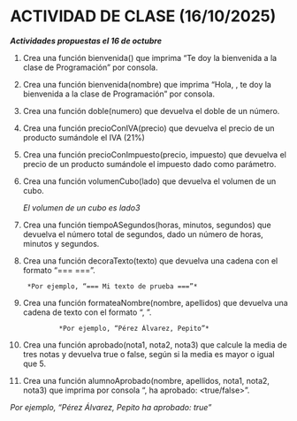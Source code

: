 # ACTIVIDAD DE CLASE (16/10/2025)

***Actividades propuestas el 16 de octubre***

1. Crea una función bienvenida() que imprima “Te doy la bienvenida a la clase de Programación” por consola.
2. Crea una función bienvenida(nombre) que imprima “Hola, <nombre>, te doy la bienvenida a la clase de Programación” por consola.
3. Crea una función doble(numero) que devuelva el doble de un número.
4. Crea una función precioConIVA(precio) que devuelva el precio de un producto sumándole el IVA (21%)
5. Crea una función precioConImpuesto(precio, impuesto) que devuelva el precio de un producto sumándole el impuesto dado como parámetro.
6. Crea una función volumenCubo(lado) que devuelva el volumen de un cubo.
    
    *El volumen de un cubo es lado3*
    
7. Crea una función tiempoASegundos(horas, minutos, segundos) que devuelva el número total de segundos, dado un número de horas, minutos y segundos.
8. Crea una función decoraTexto(texto) que devuelva una cadena con el formato “=== <texto> ===”.

        *Por ejemplo, “=== Mi texto de prueba ===”*

1. Crea una función formateaNombre(nombre, apellidos) que devuelva una cadena de texto con el formato “<Apellidos>, <Nombre>”.
    
                *Por ejemplo, “Pérez Álvarez, Pepito”*
    
2. Crea una función aprobado(nota1, nota2, nota3) que calcule la media de tres notas y devuelva true o false, según si la media es mayor o igual que 5.
3. Crea una función alumnoAprobado(nombre, apellidos, nota1, nota2, nota3) que imprima por consola “<Apellidos>, <Nombre> ha aprobado: <true/false>”.

*Por ejemplo, “Pérez Álvarez, Pepito ha aprobado: true”*
